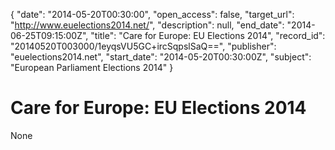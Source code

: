 {
  "date": "2014-05-20T00:30:00", 
  "open_access": false, 
  "target_url": "http://www.euelections2014.net/", 
  "description": null, 
  "end_date": "2014-06-25T09:15:00Z", 
  "title": "Care for Europe: EU Elections 2014", 
  "record_id": "20140520T003000/1eyqsVU5GC+ircSqpslSaQ==", 
  "publisher": "euelections2014.net", 
  "start_date": "2014-05-20T00:30:00Z", 
  "subject": "European Parliament Elections 2014"
}

# Care for Europe: EU Elections 2014

None